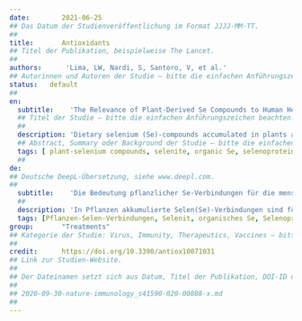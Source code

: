 ```yaml
---
date:        2021-06-25
## Das Datum der Studienveröffentlichung im Format JJJJ-MM-TT.
##
title:       Antioxidants
## Titel der Publikation, beispielweise The Lancet.
##
authors:      'Lima, LW, Nardi, S, Santoro, V, et al.'
## Autorinnen und Autoren der Studie – bitte die einfachen Anführungszeichen beachten!
status:   default
##
en:
  subtitle:    'The Relevance of Plant-Derived Se Compounds to Human Health in the SARS-CoV-2 (COVID-19) Pandemic Era'
  ## Titel der Studie – bitte die einfachen Anführungszeichen beachten!
  ##
  description: 'Dietary selenium (Se)-compounds accumulated in plants are essential for human metabolism and normal physiological processes. Inorganic and organic Se species can be readily absorbed by the human body, but are metabolized differently and thus exhibit distinct mechanisms of action. They can act as antioxidants or serve as a source of Se for the synthesis of selenoproteins. Selenocysteine, in particular, is incorporated at the catalytic center of these proteins through a specific insertion mechanism and, due to its electronic features, enhances their catalytic activity against biological oxidants. Selenite and other Se-organic compounds may also act as direct antioxidants in cells due to their strong nucleophilic properties. In addition, Se-amino acids are more easily subjected to oxidation than the corresponding thiols/thioethers and can bind redox-active metal ions. Adequate Se intake aids in preventing several metabolic disorders and affords protection against viral infections. At present, an epidemic caused by a novel coronavirus (SARS-CoV-2) threatens human health across several countries and impacts the global economy. Therefore, Se-supplementation could be a complementary treatment to vaccines and pharmacological drugs to reduce the viral load, mutation frequency, and enhance the immune system of populations with low Se intake in the diet.'
  ## Abstract, Summary oder Background der Studie – bitte die einfachen Anführungszeichen beachten!
  tags: [ plant-selenium compounds, selenite, organic Se, selenoproteins, COVID-19]
  ##
de: 
## Deutsche DeepL-Übersetzung, siehe www.deepl.com.
##
  subtitle:    'Die Bedeutung pflanzlicher Se-Verbindungen für die menschliche Gesundheit in der Ära der SARS-CoV-2 (COVID-19)-Pandemie'
  ##
  description: 'In Pflanzen akkumulierte Selen(Se)-Verbindungen sind für den menschlichen Stoffwechsel und normale physiologische Prozesse unerlässlich. Anorganische und organische Se-Spezies können vom menschlichen Körper leicht absorbiert werden, werden aber unterschiedlich verstoffwechselt und weisen daher unterschiedliche Wirkungsmechanismen auf. Sie können als Antioxidantien wirken oder als Se-Quelle für die Synthese von Selenoproteinen dienen. Insbesondere Selenocystein wird über einen spezifischen Insertionsmechanismus in das katalytische Zentrum dieser Proteine eingebaut und verstärkt aufgrund seiner elektronischen Eigenschaften deren katalytische Aktivität gegenüber biologischen Oxidantien. Selenit und andere Se-organische Verbindungen können aufgrund ihrer starken nukleophilen Eigenschaften auch als direkte Antioxidantien in Zellen wirken. Außerdem sind Se-Aminosäuren leichter zu oxidieren als die entsprechenden Thiole/Thioether und können redoxaktive Metallionen binden. Eine ausreichende Zufuhr von Se trägt zur Vorbeugung verschiedener Stoffwechselstörungen bei und bietet Schutz vor Virusinfektionen. Gegenwärtig bedroht eine durch ein neuartiges Coronavirus (SARS-CoV-2) verursachte Epidemie die menschliche Gesundheit in mehreren Ländern und hat Auswirkungen auf die Weltwirtschaft. Daher könnte eine Se-Supplementierung eine ergänzende Behandlung zu Impfstoffen und pharmakologischen Medikamenten sein, um die Viruslast und die Mutationshäufigkeit zu verringern und das Immunsystem von Bevölkerungsgruppen mit geringer Se-Aufnahme in der Ernährung zu stärken.'
  tags: [Pflanzen-Selen-Verbindungen, Selenit, organisches Se, Selenoproteine, COVID-19]
group:       "Treatments"
## Kategorie der Studie: Virus, Immunity, Therapeutics, Vaccines – bitte die Anführungszeichen beachten!
##
credit:      https://doi.org/10.3390/antiox10071031
## Link zur Studien-Website.
##
## Der Dateinamen setzt sich aus Datum, Titel der Publikation, DOI-ID der Studie (nach dem letzten Slash) und der Dateiendung zusammen. Bitte den Unterstrich vor der DOI-ID beachten!
##
## 2020-09-30-nature-immunology_s41590-020-00808-x.md
##
---
```

<object data="{{ page.link }}" style='height:calc(100vh - 400px); width: 100%' type='application/pdf'></object>